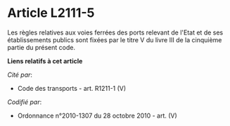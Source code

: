 # Article L2111-5

Les règles relatives aux voies ferrées des ports relevant de l'Etat et de ses établissements publics sont fixées par le titre
V du livre III de la cinquième partie du présent code.

**Liens relatifs à cet article**

_Cité par_:

  - Code des transports - art. R1211-1 (V)

_Codifié par_:

  - Ordonnance n°2010-1307 du 28 octobre 2010 - art. (V)
